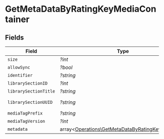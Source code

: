 # GetMetaDataByRatingKeyMediaContainer


## Fields

| Field                                                                                                         | Type                                                                                                          | Required                                                                                                      | Description                                                                                                   | Example                                                                                                       |
| ------------------------------------------------------------------------------------------------------------- | ------------------------------------------------------------------------------------------------------------- | ------------------------------------------------------------------------------------------------------------- | ------------------------------------------------------------------------------------------------------------- | ------------------------------------------------------------------------------------------------------------- |
| `size`                                                                                                        | *?int*                                                                                                        | :heavy_minus_sign:                                                                                            | N/A                                                                                                           | 1                                                                                                             |
| `allowSync`                                                                                                   | *?bool*                                                                                                       | :heavy_minus_sign:                                                                                            | N/A                                                                                                           | true                                                                                                          |
| `identifier`                                                                                                  | *?string*                                                                                                     | :heavy_minus_sign:                                                                                            | N/A                                                                                                           | com.plexapp.plugins.library                                                                                   |
| `librarySectionID`                                                                                            | *?int*                                                                                                        | :heavy_minus_sign:                                                                                            | N/A                                                                                                           | 1                                                                                                             |
| `librarySectionTitle`                                                                                         | *?string*                                                                                                     | :heavy_minus_sign:                                                                                            | N/A                                                                                                           | Movies                                                                                                        |
| `librarySectionUUID`                                                                                          | *?string*                                                                                                     | :heavy_minus_sign:                                                                                            | N/A                                                                                                           | cfc899d7-3000-46f6-8489-b9592714ada5                                                                          |
| `mediaTagPrefix`                                                                                              | *?string*                                                                                                     | :heavy_minus_sign:                                                                                            | N/A                                                                                                           | /system/bundle/media/flags/                                                                                   |
| `mediaTagVersion`                                                                                             | *?int*                                                                                                        | :heavy_minus_sign:                                                                                            | N/A                                                                                                           | 1698860922                                                                                                    |
| `metadata`                                                                                                    | array<[Operations\GetMetaDataByRatingKeyMetadata](../../Models/Operations/GetMetaDataByRatingKeyMetadata.md)> | :heavy_minus_sign:                                                                                            | N/A                                                                                                           |                                                                                                               |